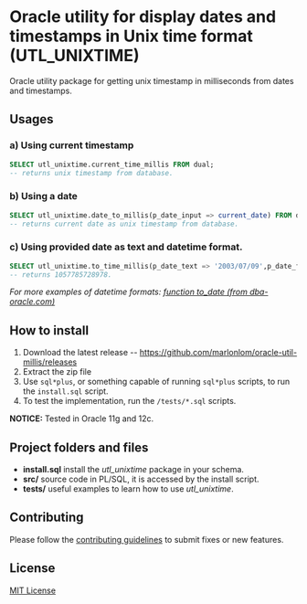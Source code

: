 # Oracle utility for display dates and timestamps in Unix time format (UTL_UNIXTIME)

Oracle utility package for getting unix timestamp in milliseconds from dates and timestamps.


## Usages

### a) Using current timestamp

```sql
SELECT utl_unixtime.current_time_millis FROM dual;
-- returns unix timestamp from database.
```

### b) Using a date

```sql
SELECT utl_unixtime.date_to_millis(p_date_input => current_date) FROM dual;
-- returns current date as unix timestamp from database.
```

### c) Using provided date as text and datetime format.

```sql
SELECT utl_unixtime.to_time_millis(p_date_text => '2003/07/09',p_date_format => 'yyyy/mm/dd') FROM dual;
-- returns 1057785728978.
```

_For more examples of datetime formats: [function to_date (from dba-oracle.com)](http://www.dba-oracle.com/f_to_date.htm)_


## How to install

1. Download the latest release -- https://github.com/marlonlom/oracle-util-millis/releases
2. Extract the zip file
3. Use `sql*plus`, or something capable of running `sql*plus` scripts, to run the `install.sql` script.
4. To test the implementation, run the `/tests/*.sql` scripts.

**NOTICE:**
Tested in Oracle 11g and 12c.


## Project folders and files

+ **install.sql** install the _utl_unixtime_ package in your schema.
+ **src/**  source code in PL/SQL, it is accessed by the install script.
+ **tests/** useful examples to learn how to use _utl_unixtime_.


## Contributing

Please follow the [contributing guidelines](CONTRIBUTING.md) to submit fixes or new features.


## License

[MIT License](LICENSE)
